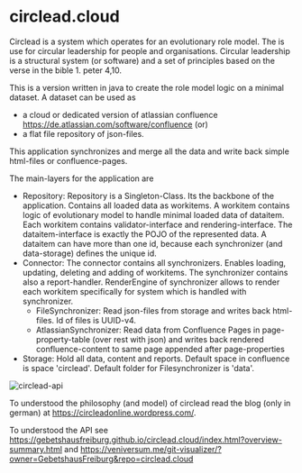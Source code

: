# circlead.cloud

Circlead is a system which operates for an evolutionary role model. The is use for circular leadership for people and organisations. Circular leadership is a structural system (or software) and a set of principles based on the verse in the bible 1. peter 4,10.

This is a version written in java to create the role model logic on a minimal dataset. A dataset can be used as
* a cloud or dedicated version of atlassian confluence https://de.atlassian.com/software/confluence (or)
* a flat file repository of json-files.

This application synchronizes and merge all the data and write back simple html-files or confluence-pages. 

The main-layers for the application are
* Repository: Repository is a Singleton-Class. Its the backbone of the application. Contains all loaded data as workitems. A workitem contains logic of evolutionary model to handle minimal loaded data of dataitem. Each workitem contains validator-interface and rendering-interface. The dataitem-interface is exactly the POJO of the represented data. A dataitem can have more than one id, because each synchronizer (and data-storage) defines the unique id.
* Connector: The connector contains all synchronizers. Enables loading, updating, deleting and adding of workitems. The synchronizer contains also a report-handler. RenderEngine of synchronizer allows to render each workitem specifically for system which is handled with synchronizer.
  * FileSynchronizer: Read json-files from storage and writes back html-files. Id of files is UUID-v4.
  * AtlassianSynchronizer: Read data from Confluence Pages in page-property-table (over rest with json) and writes back rendered confluence-content to same page appended after page-properties
* Storage: Hold all data, content and reports. Default space in confluence is space 'circlead'. Default folder for Filesynchronizer is 'data'.

![circlead-api](https://github.com/GebetshausFreiburg/circlead.cloud/blob/master/ressources/circlead-api.jpg)

To understood the philosophy (and model) of circlead read the blog (only in german) at https://circleadonline.wordpress.com/.

To understood the API see https://gebetshausfreiburg.github.io/circlead.cloud/index.html?overview-summary.html and https://veniversum.me/git-visualizer/?owner=GebetshausFreiburg&repo=circlead.cloud
